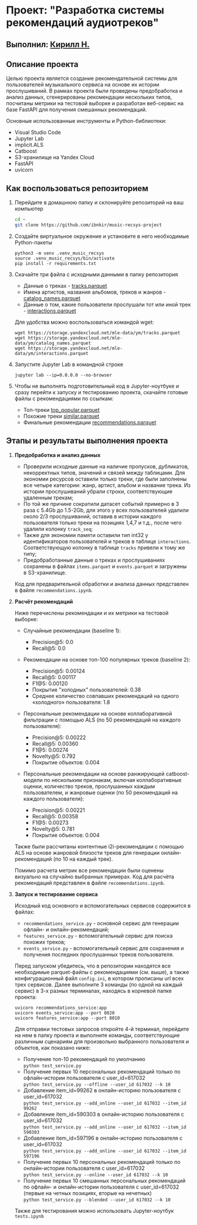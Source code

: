 # Проект: "Разработка системы рекомендаций аудиотреков"
## Выполнил: [Кирилл Н.](mailto:ibnkir@yandex.ru)

## Описание проекта
Целью проекта является создание рекомендательной системы для
пользователей музыкального сервиса на основе их истории прослушиваний.
В рамках проекта были проведены предобработка и анализ данных, 
сгенерированы рекомендации нескольких типов, посчитаны метрики на тестовой выборке и разработан веб-сервис на базе FastAPI для получения смешанных рекомендаций.

Основные использованные инструменты и Python-библиотеки:
- Visual Studio Code
- Jupyter Lab
- implicit.ALS
- Catboost
- S3-хранилище на Yandex Cloud
- FastAPI
- uvicorn

## Как воспользоваться репозиторием
1. Перейдите в домашнюю папку и склонируйте репозиторий на ваш компьютер
   ```bash
   cd ~
   git clone https://github.com/ibnkir/music-recsys-project
   ```

2. Создайте виртуальное окружение и установите в него необходимые Python-пакеты
    ```
    python3 -m venv .venv_music_recsys
    source .venv_music_recsys/bin/activate
    pip install -r requirements.txt
    ```

3. Скачайте три файла с исходными данными в папку репозитория
    - Данные о треках - [tracks.parquet](https://storage.yandexcloud.net/mle-data/ym/tracks.parquet)
    - Имена артистов, названия альбомов, треков и жанров - [catalog_names.parquet](https://storage.yandexcloud.net/mle-data/ym/catalog_names.parquet)
    - Данные о том, какие пользователи прослушали тот или иной трек - [interactions.parquet](https://storage.yandexcloud.net/mle-data/ym/interactions.parquet)
 
    Для удобства можно воспользоваться командой wget:
    ```
    wget https://storage.yandexcloud.net/mle-data/ym/tracks.parquet
    wget https://storage.yandexcloud.net/mle-data/ym/catalog_names.parquet
    wget https://storage.yandexcloud.net/mle-data/ym/interactions.parquet
    ```

4. Запустите Jupyter Lab в командной строке
    ```
    jupyter lab --ip=0.0.0.0 --no-browser
    ```

5. Чтобы не выполнять подготовительный код в Jupyter-ноутбуке и сразу перейти к запуску и тестированию проекта, скачайте готовые файлы с рекомендациями по ссылкам:
    - Топ-треки [top_popular.parquet](https://disk.yandex.ru/d/nTcukpqOtQLDsg)
    - Похожие треки [similar.parquet](https://disk.yandex.ru/d/dsXfq-ZLVMmUTQ)
    - Финальные рекомендации [recommendations.parquet](https://disk.yandex.ru/d/9Y__uW1wLRtzuA)

## Этапы и результаты выполнения проекта
1. __Предобработка и анализ данных__
    - Проверили исходные данные на наличие пропусков, дубликатов, некорректных типов, 
    значений и связей между таблицами. Для экономии ресурсов оставили только треки, 
    где были заполнены все четыре категории: жанр, артист, альбом и название трека. 
    Из истории прослушиваний убрали строки, соответствующие удаленным трекам;
    - По той же причине сократили датасет событий примерно в 3 раза с 5.4Gb до 1.5-2Gb, 
    для этого у всех пользователей удалили около 2/3 прослушиваний, оставив 
    в истории каждого пользователя только треки на позициях 1,4,7 и т.д., 
    после чего удалили колонку `track_seq`;
    - Также для экономии памяти оставили тип int32 у идентификаторов пользователей и треков в таблице `interactions`. Соответствующую колонку в таблице `tracks` привели к тому же типу;
    - Предобработанные данные о треках и прослушиваниях сохранены в файлах `items.parquet` и `events.parquet`
    и загружены в S3-хранилище.
    
    Код для предварительной обработки и анализа данных представлен в файле `recommendations.ipynb`.

2. __Расчёт рекомендаций__
    
    Ниже перечислены рекомендации и их метрики на тестовой выборке:
    - Случайные рекомендации (baseline 1):
        - Precision@5: 0.0
        - Recall@5: 0.0
    
    - Рекомендации на основе топ-100 популярных треков (baseline 2):
        - Precision@5: 0.00124
        - Recall@5: 0.00117
        - F1@5: 0.00120
        - Покрытие "холодных" пользователей: 0.38
        - Среднее количество совпавших рекомендаций на одного «холодного» пользователя: 1.8

    - Персональные рекомендации на основе коллаборативной фильтрации с помощью ALS 
    (по 50 рекомендаций на каждого пользователя):
        - Precision@5: 0.00222
        - Recall@5: 0.00360
        - F1@5: 0.00274
        - Novelty@5: 0.792
        - Покрытие объектов: 0.004

    - Персональные рекомендации на основе ранжирующей catboost-модели по нескольким признакам, 
    включая коллаборативные оценки, количество треков, прослушанных каждым пользователем, 
    и жанровые оценки (по 50 рекомендаций на каждого пользователя):
        - Precision@5: 0.00221
        - Recall@5: 0.00358
        - F1@5: 0.00273
        - Novelty@5: 0.781
        - Покрытие объектов: 0.004
        
    Также были рассчитаны контентные i2i-рекомендации с помощью ALS на основе жанровой близости треков для генерации онлайн-рекомендаций (по 10 на каждый трек).
    
    Помимо расчета метрик все рекомендации были оценены визуально на случайно выбранных примерах. Код для расчёта рекомендаций представлен в файле `recommendations.ipynb`.

3. __Запуск и тестирование сервиса__
    
    Исходный код основного и вспомогательных сервисов содержится в файлах:
    - `recommendations_service.py` - основной сервис для генерации офлайн- и онлайн-рекомендаций;
    - `features_service.py` - вспомогательный сервис для поиска похожих треков;
    - `events_service.py` - вспомогательный сервис для сохранения и получения 
    последних прослушанных треков пользователя.
    
    Перед запуском убедитесь, что в репозитории находятся все необходимые parquet-файлы 
    с рекомендациями (см. выше), а также конфигурационный файл `config.ini`, в котором
    прописаны url всех трех сервисов. 
    Далее выполните 3 команды (по одной на каждый сервис) в 3-х разных терминалах, находясь в корневой папке проекта:
    ```
    uvicorn recommendations_service:app
    uvicorn events_service:app --port 8020
    uvicorn features_service:app --port 8010
    ```
    
    Для отправки тестовых запросов откройте 4-й терминал, перейдите на нем в папку проекта
    и выполните команды, соответствующие различным сценариям для
    произвольно выбранного пользователя и объектов, как показано ниже:

    - Получение топ-10 рекомендаций по умолчанию<br>
    ```python test_service.py```
    - Получение первых 10 персональных рекомендаций только по офлайн-истории пользователя с user_id=617032<br>
    ```python test_service.py --offline --user_id 617032 --k 10```
    - Добавление item_id=99262 в онлайн-историю пользователя с user_id=617032<br>
    ```python test_service.py --add_online --user_id 617032 --item_id 99262```
    - Добавление item_id=590303 в онлайн-историю пользователя с user_id=617032<br>
    ```python test_service.py --add_online --user_id 617032 --item_id 590303```
    - Добавление item_id=597196 в онлайн-историю пользователя с user_id=617032<br>
    ```python test_service.py --add_online --user_id 617032 --item_id 597196```
    - Получение первых 10 персональных рекомендаций только по онлайн-истории пользователя с user_id=617032<br>
    ```python test_service.py --online --user_id 617032 --k 10```
    - Получение первых 10 смешанных персональных рекомендаций по офлайн- и онлайн-истории пользователя с user_id=617032 (первые на четных позициях, вторые на нечетных)<br>
    ```python test_service.py --blended --user_id 617032 --k 10```

    Также для тестирования можно использовать Jupyter-ноутбук `tests.ipynb`
